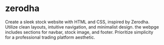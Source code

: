 # zerodha
Create a sleek stock website with HTML and CSS, inspired by Zerodha. Utilize clean layouts, intuitive navigation, and minimalist design. the webpge includes sections for navbar, stock image, and footer. Prioritize simplicity for a professional trading platform aesthetic.
